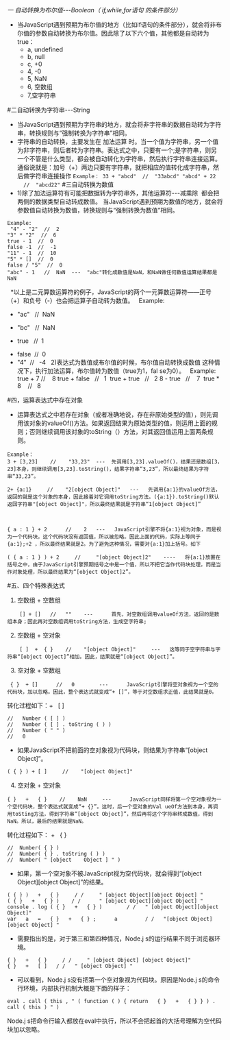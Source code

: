 *一 自动转换为布尔值---Boolean（ if,while,for语句 *的条件部分）**
 - 当JavaScript遇到预期为布尔值的地方（比如if语句的条件部分），就会将非布尔值的参数自动转换为布尔值。因此除了以下六个值，其他都是自动转为true：
     - a, undefined
     - b, null
     - c, +0
     - 4, -0
     - 5, NaN
     - 6, 空数组
     - 7,空字符串

#二自动转换为字符串---String
 - 当JavaScript遇到预期为字符串的地方，就会将非字符串的数据自动转为字符串，转换规则与“强制转换为字符串”相同。
 - 字符串的自动转换，主要发生在 加法运算 时。当一个值为字符串，另一个值为非字符串，则后者转为字符串。表达式之中，只要有一个;是字符串，则另一个不管是什么类型，都会被自动转化为字符串，然后执行字符串连接运算。通俗说就是：加号（+）两边只要有字符串，就把相应的值转化成字符串，然后做字符串连接操作
    ``
      Example：
      33 + "abcd"  //  "33abcd"
      "abcd" + 22   //  "abcd22"
    ``
#三自动转换为数值
 - 1)除了加法运算符有可能把数据转为字符串外，其他运算符---减乘除  都会把两侧的数据类型自动转成数值。
当JavaScript遇到预期为数值的地方，就会将参数值自动转换为数值，转换规则与“强制转换为数值”相同。

```
Example:
 "4" - "2"  //  2
"3" * "2"  //  6
true - 1  //  0
false -1  //  -1
"11" - 1  //  10
"5" * []  //  0
false / "5"  //  0
"abc" - 1   //  NaN  ---  "abc"转化成数值是NaN，和NaN做任何数值运算结果都是NaN
```
 
*以上是二元算数运算符的例子，JavaScript的两个一元算数运算符——正号（+）和负号（-）也会把运算子自动转为数值。
 
Example:
+ "ac"   //  NaN 
- "bc"   //  NaN 
+ true   //  1 
- false  //  0
- "4"  //   -4
 
2)表达式为数值或布尔值的时候，布尔值自动转换成数值
这种情况下，执行加法运算，布尔值转为数值（true为1，fal se为0）。
 
Example:
true + 7 //    8
true + false   //   1 
true + true   //   2
8 - true   //    7 
true * 8    //   8

#四，运算表达式中存在对象
- 运算表达式之中若存在对象（或者准确地说，存在非原始类型的值），则先调用该对象的valueOf()方法。如果返回结果为原始类型的值，则运用上面的规则；否则继续调用该对象的toString（）方法，对其返回值运用上面两条规则。

```
Example：
3 + [3,23]    //    "33,23"  ---  先调用[3,23].valueOf()，结果还是数组[3，23]本身，则继续调用[3,23].toString()，结果字符串“3,23”，所以最终结果为字符串“33,23”。
 
2+ {a:1}     //    "2[object Object]"   ---   先调用{a:1}的valueOf方法，返回的就是这个对象的本身，因此接着对它调用toString方法。({a:1}).toString()默认返回字符串"[object Object]"，所以最终结果就是字符串“1[object Object]”
 
 
 
{ a : 1 } + 2      //    2   ---   JavaScript引擎不将{a:1}视为对象，而是视为一个代码块，这个代码块没有返回值，所以被忽略。因此上面的代码，实际上等同于 {a:1};+2 ，所以最终结果就是2。为了避免这种情况，需要对{a:1}加上括号。如下
 
( { a : 1 } ) + 2     //     "[object Object]2"    ----   将{a:1}放置在括号之中，由于JavaScript引擎预期括号之中是一个值，所以不把它当作代码块处理，而是当作对象处理，所以最终结果为“[object Object]2”。
```
#五、四个特殊表达式
1. 空数组 + 空数组

``` 
    [] + []   //   ""    ---      首先，对空数组调用valueOf方法，返回的是数组本身；因此再对空数组调用toString方法，生成空字符串;
```
2. 空数组 + 空对象

```
    [ ]  +  { }    //    "[object Object]"     ---   这等同于空字符串与字符串“[object Object]”相加。因此，结果就是“[object Object]”。
```
 
3. 空对象 + 空数组

```
 { }  + []      //   0        ---      JavaScript引擎将空对象视为一个空的代码块，加以忽略。因此，整个表达式就变成“+ []”，等于对空数组求正值，此结果就是0。
```
转化过程如下：+   [ ]

```
//   Number ( [ ] )
//   Number ( [ ] . toString ( ) )
//   Number ( " " )
//   0
```
- 如果JavaScript不把前面的空对象视为代码块，则结果为字符串“[object Object]”。

```
( { } ) + [ ]     //    "[object Object]"
```
 
 4. 空对象 + 空对象 

```
{ }   +   { }    //    NaN     ---      JavaScript同样将第一个空对象视为一个空代码块，整个表达式就变成“+ {}”。这时，后一个空对象的Val ueOf方法到本身，再调用toSting方法，得到字符串“[object Object]”，然后再将这个字符串转成数值，得到NaN。所以，最后的结果就是NaN。
```
转化过程如下： +   { }

```
//  Number( { } )
//  Number( { } . toString ( ) )
//  Number( " [object    Object ] " )
```
- 如果，第一个空对象不被JavaScript视为空代码块，就会得到“[object Object][object Object]”的结果。

```
( { } )   +   { }     / /     " [object Object][object Object] "
( { }   +   { } )    / /      " [object Object][object Object] "  
console . log ( { }   +   { } )        / /   " [object Object][object Object]"
var   a   =   { }   +   { } ;      a         / /   "[object Object][object Object] "
```
- 需要指出的是，对于第三和第四种情况，Node.j s的运行结果不同于浏览器环境。

```
{ }   +   { }     / /     " [object Object] [object Object]"
{ }   +   [ ]   / /   " [object Object] "
```
- 可以看到，Node.j s没有把第一个空对象视为代码块。原因是Node.j s的命令行环境，内部执行机制大概是下面的样子：

```
eval . call ( this , " ( function ( ) { return   { }   +   { } } ) . call ( this ) " )
```
Node.j s把命令行输入都放在eval中执行，所以不会把起首的大括号理解为空代码块加以忽略。


